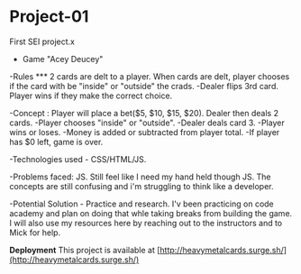 # Project-01
First SEI project.x

- Game "Acey Deucey"

-Rules *** 2 cards are delt to a player. When cards are delt, player chooses if the card with be "inside" or "outside" the crads.
-Dealer flips 3rd card. Player wins if they make the correct choice.

 
 -Concept : Player will place a bet($5, $10, $15, $20). Dealer then deals 2 cards. 
 -Player chooses "inside" or "outside".
 -Dealer deals card 3.
 -Player wins or loses. 
 -Money is added or subtracted from player total.
 -If player has $0 left, game is over.

 -Technologies used - CSS/HTML/JS.

 -Problems faced: JS. Still feel like I need my hand held though JS. The concepts are still confusing and i'm struggling to think like a developer.

 -Potential Solution - Practice and research. I'v been practicing on code academy and plan on doing that whle taking breaks from building the game. I will also use my resources here by reaching out to the instructors and to Mick for help.
 
 
 **Deployment**
 This project is available at [http://heavymetalcards.surge.sh/](http://heavymetalcards.surge.sh/)
